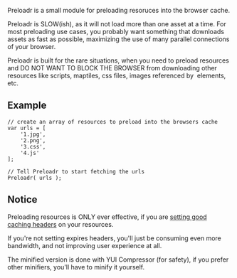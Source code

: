 Preloadr is a small module for preloading resoruces into the browser cache.

Preloadr is SLOW(ish), as it will not load more than one asset at a time. For most preloading use cases, you probably want something that downloads assets as fast as possible, maximizing the use of many parallel connections of your browser.

Preloadr is built for the rare situations, when you need to preload resources and DO NOT WANT TO BLOCK THE BROWSER from downloading other resources like scripts, maptiles, css files, images referenced by <img> elements, etc.

## Example
    
    // create an array of resources to preload into the browsers cache
    var urls = [
        '1.jpg',
        '2.png',
        '3.css',
        '4.js'
    ];

    // Tell Preloadr to start fetching the urls
    Preloadr( urls );

## Notice

Preloading resources is ONLY ever effective, if you are [setting good caching headers](http://developer.yahoo.com/performance/rules.html#expires) on your resources.

If you're not setting expires headers, you'll just be consuming even more bandwidth, and not improving user experience at all.

The minified version is done with YUI Compressor (for safety), if you prefer other minifiers, you'll have to minify it yourself.
